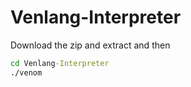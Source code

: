# Venlang-Interpreter

Download the zip and extract and then
```bat 
cd Venlang-Interpreter
./venom
```
